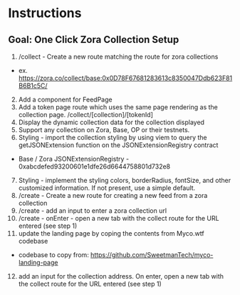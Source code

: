 # Instructions

## Goal: One Click Zora Collection Setup

1. /collect - Create a new route matching the route for zora collections

- ex. https://zora.co/collect/base:0x0D78F67681283613c8350047Ddb623F81B6B1c5C/

2. Add a component for FeedPage
3. Add a token page route which uses the same page rendering as the collection page. /collect/[collection]/[tokenId]
4. Display the dynamic collection data for the collection displayed
5. Support any collection on Zora, Base, OP or their testnets.
6. Styling - import the collection styling by using viem to query the getJSONExtension function on the JSONExtensionRegistry contract

- Base / Zora JSONExtensionRegistry - 0xabcdefed93200601e1dfe26d6644758801d732e8

7. Styling - implement the styling colors, borderRadius, fontSize, and other customized information. If not present, use a simple default.
8. /create - Create a new route for creating a new feed from a zora collection
9. /create - add an input to enter a zora collection url
10. /create - onEnter - open a new tab with the collect route for the URL entered (see step 1)
11. update the landing page by coping the contents from Myco.wtf codebase

- codebase to copy from: https://github.com/SweetmanTech/myco-landing-page

12. add an input for the collection address. On enter, open a new tab with the collect route for the URL entered (see step 1)
